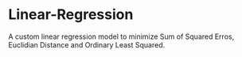 # Linear-Regression
A custom linear regression model to minimize Sum of Squared Erros, Euclidian Distance and Ordinary Least Squared.
